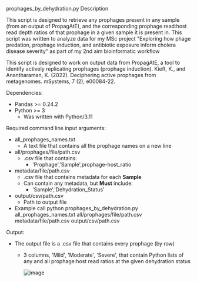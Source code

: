 prophages_by_dehydration.py Description

This script is designed to retrieve any prophages present in any sample (from
an output of PropagAtE), and the corresponding prophage read:host 
read depth ratios of that prophage in a given sample it is present in.
This script was written to analyze data for my MSc project "Exploring how 
phage predation, prophage induction, and antibiotic exposure inform 
cholera disease severity" as part of my 2nd aim bioinformatic workflow

This script is designed to work on output data from PropagAtE, a tool to identify
actively replicating prophages (prophage induction).
    Kieft, K., and Anantharaman, K. (2022). Deciphering active prophages from metagenomes. 
    mSystems, 7 (2), e00084-22.

Dependencies:
- Pandas >= 0.24.2
- Python >= 3
  - Was written with Python/3.11

Required command line input arguments:
- all_prophages_names.txt
  - A text file that contains all the prophage names on a new line
- all/prophages/file/path.csv
  - .csv file that contains:
    - 'Prophage','Sample',prophage-host_ratio
- metadata/file/path.csv
  - .csv file that contains metadata for each **Sample** 
  - Can contain any metadata, but **Must** include:
    - 'Sample','Dehydration_Status'
- output/csv/path.csv
  - Path to output file
- Example call python prophages_by_dehydration.py all_prophages_names.txt all/prophages/file/path.csv metadata/file/path.csv output/csv/path.csv

Output:
- The output file is a .csv file that contains every prophage (by row)
  - 3 columns, 'Mild', 'Moderate', 'Severe', that contain Python lists
    of any and all prophage:host read ratios at the given dehydration status

    ![image](https://github.com/user-attachments/assets/1c844c2b-1ec1-4c0b-bc8c-5482b1b224cb)

